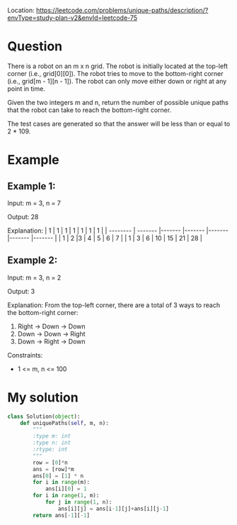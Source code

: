 Location: https://leetcode.com/problems/unique-paths/description/?envType=study-plan-v2&envId=leetcode-75
# Question
There is a robot on an m x n grid. The robot is initially located at the top-left corner (i.e., grid[0][0]). The robot tries to move to the bottom-right corner (i.e., grid[m - 1][n - 1]). The robot can only move either down or right at any point in time.

Given the two integers m and n, return the number of possible unique paths that the robot can take to reach the bottom-right corner.

The test cases are generated so that the answer will be less than or equal to 2 * 109.
# Example

## Example 1:

Input: m = 3, n = 7

Output: 28

Explanation: 
| 1  | 1    | 1    | 1    | 1    | 1    | 1    |
| -------- | ------- |------- |------- |------- |------- |------- |
| 1 | 2    |3 | 4  | 5 | 6 | 7 | 
| 1    | 3   | 6 | 10 | 15  | 21 | 28 |

## Example 2:

Input: m = 3, n = 2

Output: 3

Explanation: From the top-left corner, there are a total of 3 ways to reach the bottom-right corner:
1. Right -> Down -> Down
2. Down -> Down -> Right
3. Down -> Right -> Down

Constraints:
- 1 <= m, n <= 100

# My solution 
```python
class Solution(object):
    def uniquePaths(self, m, n):
        """
        :type m: int
        :type n: int
        :rtype: int
        """
        row = [0]*n
        ans = [row]*m
        ans[0] = [1] * n
        for i in range(m):
            ans[i][0] = 1
        for i in range(1, m):
            for j in range(1, n):
                ans[i][j] = ans[i-1][j]+ans[i][j-1]
        return ans[-1][-1]
        

```
